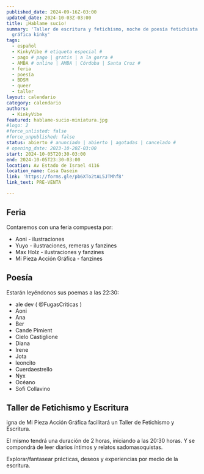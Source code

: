 ```yaml
---
published_date: 2024-09-16Z-03:00
updated_date: 2024-10-03Z-03:00
title: ¡Hablame sucio!
summary: 'Taller de escritura y fetichismo, noche de poesía fetichista y feria
  gráfica kinky'
tags:
  - español
  - KinkyVibe # etiqueta especial #
  - pago # pago | gratis | a la gorra #
  - AMBA # online | AMBA | Córdoba | Santa Cruz #
  - feria
  - poesía
  - BDSM
  - queer
  - taller
layout: calendario
category: calendario
authors:
  - KinkyVibe
featured: hablame-sucio-miniatura.jpg
#logo: 2
#force_unlisted: false
#force_unpublished: false
status: abierto # anunciado | abierto | agotadas | cancelado #
# opening_date: 2023-10-20Z-03:00
start: 2024-10-05T20:30-03:00
end: 2024-10-05T23:30-03:00
location: Av Estado de Israel 4116
location_name: Casa Dasein
link: 'https://forms.gle/pb6XTo2tAL5JTMhf8'
link_text: PRE-VENTA

---
```

## Feria
Contaremos con una feria compuesta por:
- Aoni - ilustraciones
- Yuyo - ilustraciones, remeras y fanzines
- Max Holz - ilustraciones y fanzines
- Mi Pieza Acción Gráfica - fanzines

## Poesía
Estarán leyéndonos sus poemas a las 22:30:
- ale dev ( @FugasCriticas )
- Aoni 
- Ana
- Ber
- Cande Pimient 
- Cielo Castiglione
- Diana 
- Irene
- Jota
- leoncito
- Cuerdaestrello
- Nyx 
- Océano 
- Sofi Collavino 

## Taller de Fetichismo y Escritura
igna de Mi Pieza Acción Gráfica facilitará un Taller de Fetichismo y Escritura. 

El mismo tendrá una duración de 2 horas, iniciando a las 20:30 horas. Y se compondrá de leer diarios íntimos y relatos sadomasoquistas. 

Explorar/fantasear prácticas, deseos y experiencias por medio de la escritura.


